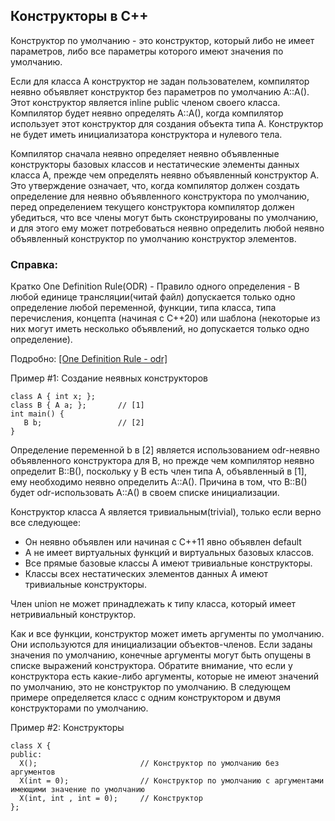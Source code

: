 ## Конструкторы в C++

Конструктор по умолчанию - это конструктор, который либо не имеет параметров, либо все параметры которого имеют значения по умолчанию.

Если для класса A конструктор не задан пользователем, компилятор неявно объявляет конструктор без параметров по умолчанию A::A().
Этот конструктор является inline public членом своего класса. Компилятор будет неявно определять A::A(), когда компилятор
использует этот конструктор для создания объекта типа A. Конструктор не будет иметь инициализатора конструктора и нулевого тела.

Компилятор сначала неявно определяет неявно объявленные конструкторы базовых классов и нестатические элементы данных класса A,
прежде чем определять неявно объявленный конструктор A. Это утверждение означает, что, когда компилятор должен создать определение для
неявно объявленного конструктора по умолчанию, перед определением текущего конструктора компилятор 
должен убедиться, что все члены могут быть сконструированы по умолчанию, и для этого ему может потребоваться неявно определить 
любой неявно объявленный конструктор по умолчанию конструктор элементов.

### Справка:
Кратко One Definition Rule(ODR) - Правило одного определения - В любой единице трансляции(читай файл) допускается только одно определение любой переменной,
функции, типа класса, типа перечисления, концепта (начиная с C++20) или шаблона (некоторые из них могут иметь несколько объявлений, но допускается только одно определение).

Подробно:
[[One Definition Rule - odr]](https://en.cppreference.com/w/cpp/language/definition)


Пример #1: Создание неявных конструкторов
```
class A { int x; };    
class B { A a; };       // [1]
int main() {
   B b;                 // [2]
}
```

Определение переменной b в [2] является использованием odr-неявно объявленного конструктора для B, но прежде чем компилятор неявно определит B::B(),
поскольку у В есть член типа A, объявленный в [1], ему необходимо неявно определить A::A().
Причина в том, что B::B() будет odr-использовать A::A() в своем списке инициализации.

Конструктор класса A является тривиальным(trivial), только если верно все следующее:
- Он неявно объявлен или начиная с C++11 явно объявлен default
- A не имеет виртуальных функций и виртуальных базовых классов.
- Все прямые базовые классы A имеют тривиальные конструкторы.
- Классы всех нестатических элементов данных A имеют тривиальные конструкторы.

Член union не может принадлежать к типу класса, который имеет нетривиальный конструктор.

Как и все функции, конструктор может иметь аргументы по умолчанию. Они используются для инициализации объектов-членов. 
Если заданы значения по умолчанию, конечные аргументы могут быть опущены в списке выражений конструктора. Обратите внимание, что если у конструктора есть
какие-либо аргументы, которые не имеют значений по умолчанию, это не конструктор по умолчанию.
В следующем примере определяется класс с одним конструктором и двумя конструкторами по умолчанию.

Пример #2: Конструкторы
```
class X {
public:
  X();                       // Конструктор по умолчанию без аргументов
  X(int = 0);                // Конструктор по умолчанию с аргументами имеющими значение по умолчанию
  X(int, int , int = 0);     // Конструктор
};
```


